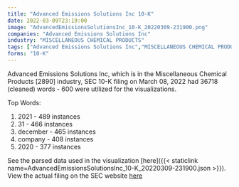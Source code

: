 ```yaml
---
title: "Advanced Emissions Solutions Inc 10-K"
date: 2022-03-09T23:19:00
image: "AdvancedEmissionsSolutionsInc_10-K_20220309-231900.png"
companies: "Advanced Emissions Solutions Inc"
industry: "MISCELLANEOUS CHEMICAL PRODUCTS"
tags: ["Advanced Emissions Solutions Inc","MISCELLANEOUS CHEMICAL PRODUCTS","03-08-2022","10-K"]
forms: "10-K"
---
```

Advanced Emissions Solutions Inc, which is in the Miscellaneous Chemical Products [2890] industry, SEC 10-K filing on March 08, 2022 had 36718 (cleaned) words - 600 were utilized for the visualizations.

Top Words:
1. 2021 - 489 instances
2. 31 - 466 instances
3. december - 465 instances
4. company - 408 instances
5. 2020 - 377 instances


See the parsed data used in the visualization [here]({{< staticlink name=AdvancedEmissionsSolutionsInc_10-K_20220309-231900.json >}}).  
View the actual filing on the SEC website [here](https://www.sec.gov/Archives/edgar/data/1515156/0001515156-22-000005.txt)